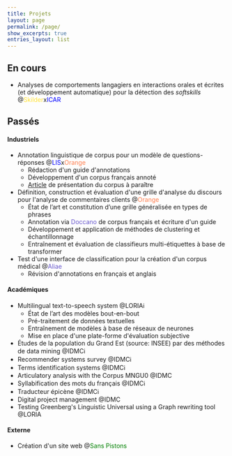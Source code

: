 ```yaml
---
title: Projets
layout: page
permalink: /page/
show_excerpts: true
entries_layout: list
---
```


## En cours
- Analyses de comportements langagiers en interactions orales et écrites (et développement automatique) pour la détection des _softskills_ @<a href="https://skilder.fr" style="color:#ffe135; text-decoration:none;">Skilder</a>x<a href="http://icar.cnrs.fr/recherche/interactions-cognitions/equipe-12/" style="color:blue; text-decoration:none;">ICAR</a>

## Passés
#### Industriels
- Annotation linguistique de corpus pour un modèle de questions-réponses @<a href="https://www.lis-lab.fr" style="color:blue; text-decoration:none;">LIS</a>x<a href="https://hellofuture.orange.com/fr/" style="color:coral; text-decoration:none;">Orange</a>
  - Rédaction d'un guide d'annotations
  - Développement d'un corpus français annoté
  - [Article](publi.md) de présentation du corpus à paraître
- Définition, construction et évaluation d'une grille d'analyse du discours pour l'analyse de commentaires clients @<a href="https://hellofuture.orange.com/fr/" style="color:coral; text-decoration:none;">Orange</a>
  - État de l’art et constitution d’une grille généralisée en types de phrases
  - Annotation via <a href="https://doccano.github.io/doccano/" style="color:slateblue; text-decoration:none;">Doccano</a> de corpus français et écriture d'un guide
  - Développement et application de méthodes de clustering et échantillonnage
  - Entraînement et évaluation de classifieurs multi-étiquettes à base de transformer
- Test d'une interface de classification pour la création d'un corpus médical @<a href="https://www.aliae.io" style="color:slateblue; text-decoration:none;">Aliae</a>
  - Révision d'annotations en français et anglais

#### Académiques
- Multilingual text-to-speech system @LORIA<a href="https://github.com/ludivinero/multilingual-text-to-speech-system-software-project" style="text-decoration:none;">ℹ️</a>
  - État de l’art des modèles bout-en-bout
  - Pré-traitement de données textuelles
  - Entraînement de modèles à base de réseaux de neurones
  - Mise en place d'une plate-forme d'évaluation subjective
- Études de la population du Grand Est (source: INSEE) par des méthodes de data mining @IDMC<a href="https://github.com/ludivinero/data-mining-project" style="text-decoration:none;">ℹ️</a>
- Recommender systems survey @IDMC<a href="https://github.com/ludivinero/Recommendation_System" style="text-decoration:none;">ℹ️</a>
- Terms identification systems @IDMC<a href="https://github.com/ludivinero/terminology_project" style="text-decoration:none;">ℹ️</a>
- Articulatory analysis with the Corpus MNGU0 @IDMC
- Syllabification des mots du français @IDMC<a href="https://github.com/ludivinero/syllabification_projet" style="text-decoration:none;">ℹ️</a>
- Traducteur épicène @IDMC<a href="https://github.com/ludivinero/Traducteur_epicene" style="text-decoration:none;">ℹ️</a>
- Digital project management @IDMC
- Testing Greenberg's Linguistic Universal using a Graph rewriting tool @LORIA

#### Externe
- Création d'un site web @<a href="www.sanspistons.fr" style="color:green; text-decoration:none;">Sans Pistons</a>
